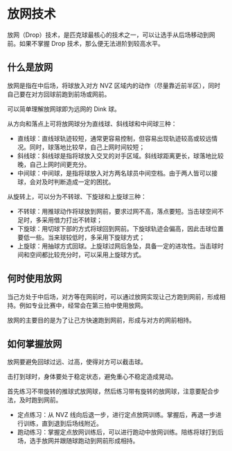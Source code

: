 # 放网技术

放网（Drop）技术，是匹克球最核心的技术之一，可以让选手从后场移动到网前。如果不掌握 Drop 技术，那么便无法进阶到较高水平。

## 什么是放网

放网是指在中后场，将球放入对方 NVZ 区域内的动作（尽量靠近前半区），同时自己要在对方回球前跑到前场或网前。

可以简单理解放网球即为远网的 Dink 球。

从方向和落点上可将放网球分为直线球、斜线球和中间球三种：

* 直线球：直线球轨迹较短，通常更容易控制，但容易出现轨迹较高或较远情况。同时，球落地比较早，自己上网时间较短；
* 斜线球：斜线球是指将球放入交叉的对手区域。斜线球距离更长，球落地比较晚，自己上网时间更充分。
* 中间球：中间球，是指将球放入对方两名球员中间空档。由于两人皆可以接球，会对及时判断造成一定的困扰。

从旋转上，可以分为不转球、下旋球和上旋球三种：

* 不转球：用推球动作将球放到网前，要求过网不高，落点要短。当击球空间不足时，多采用借力打出不转球；
* 下旋球：用切球下部的方式将球回到网前。下旋球轨迹会偏高，因此击球位置要低一些。当来球较低时，多采用下旋球方式；
* 上旋球：用抽球方式回球。上旋球过网后急坠，具备一定的进攻性。当击球时间和空间都比较充分时，可以采用上旋球方式。

## 何时使用放网

当己方处于中后场，对方等在网前时，可以通过放网实现让己方跑到网前，形成相持。例如专业比赛中，经常会在第三拍中使用放网。

放网的主要目的是为了让己方快速跑到网前，形成与对方的网前相持。

## 如何掌握放网

放网要避免回球过远、过高，使得对方可以截击球。

击打到球时，身体要处于稳定状态，避免重心不稳定造成晃动。

首先练习不带旋转的推球式放网球，然后练习带有旋转的放网球，注意要配合步法，及时跑到网前。

* 定点练习：从 NVZ 线向后退一步，进行定点放网训练。掌握后，再退一步进行训练，直到退到后场线附近。
* 跑动练习：掌握定点放网训练后，可以进行跑动中放网训练。陪练将球打到后场，选手放网并跟随球跑动到网前形成相持。